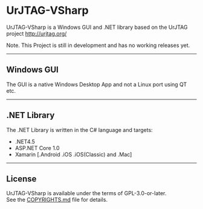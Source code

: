 UrJTAG-VSharp
=============

UrJTAG-VSharp is a Windows GUI and .NET library based on the UrJTAG project http://urjtag.org/

Note. This Project is still in development and has no working releases yet.

----

Windows GUI
-----------
The GUI is a native Windows Desktop App and not a Linux port using QT etc.

----

.NET Library
----------
The .NET Library is written in the C# language and targets:
* .NET4.5
* ASP.NET Core 1.0
* Xamarin [.Android .iOS .iOS(Classic) and .Mac]

----

License
-------
UrJTAG-VSharp is available under the terms of GPL-3.0-or-later.  
See the [COPYRIGHTS.md](COPYRIGHTS.md) file for details.